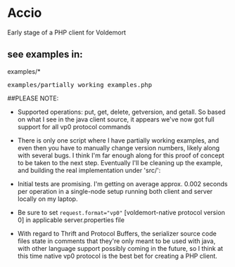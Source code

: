 # Accio

Early stage of a PHP client for Voldemort

## see examples in:

examples/*

<pre>
examples/partially_working_examples.php
</pre>

##PLEASE NOTE:

* Supported operations: put, get, delete, getversion, and getall.  So based on what I see in the java client source, it appears we've now got full support for all vp0 protocol commands

* There is only one script where I have partially working examples, and even then you have to manually change version numbers, likely along with several bugs.  I think I'm far enough along for this proof of concept to be taken to the next step.  Eventually I'll be cleaning up the example, and building the real implementation under 'src/':

* Initial tests are promising.  I'm getting on average approx. 0.002 seconds per operation in a single-node setup running both client and server locally on my laptop.

* Be sure to set ```request.format="vp0"``` [voldemort-native protocol version 0] in applicable server.properties file

* With regard to Thrift and Protocol Buffers, the serializer source code files state in comments that they're only meant to be used with java, with other language support possibly coming in the future, so I think at this time native vp0 protocol is the best bet for creating a PHP client.
